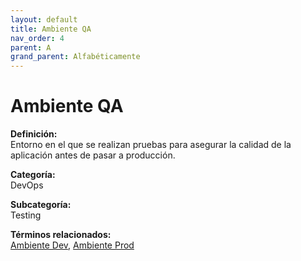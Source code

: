 ```yaml
---
layout: default
title: Ambiente QA
nav_order: 4
parent: A
grand_parent: Alfabéticamente
---
```


# Ambiente QA

**Definición:**  
Entorno en el que se realizan pruebas para asegurar la calidad de la aplicación antes de pasar a producción.

**Categoría:**  
DevOps  

**Subcategoría:**  
Testing

**Términos relacionados:**  
[Ambiente Dev](https://maleniski.github.io/diccionario-angl-tec-mx/docs/alfabeticamente/A/ambiente-dev.html), [Ambiente Prod](https://maleniski.github.io/diccionario-angl-tec-mx/docs/alfabeticamente/A/ambiente-prod.html)
